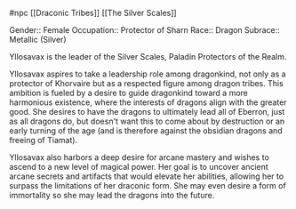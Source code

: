  #npc [[Draconic Tribes]] [[The Silver Scales]]

Gender:: Female
Occupation:: Protector of Sharn
Race:: Dragon
Subrace:: Metallic (Silver)

Yllosavax is the leader of the Silver Scales, Paladin Protectors of the Realm.

Yllosavax aspires to take a leadership role among dragonkind, not only as a protector of Khorvaire but as a respected figure among dragon tribes. This ambition is fueled by a desire to guide dragonkind toward a more harmonious existence, where the interests of dragons align with the greater good. She desires to have the dragons to ultimately lead all of Eberron, just as all dragons do, but doesn't want this to come about by destruction or an early turning of the age (and is therefore against the obsidian dragons and freeing of Tiamat).

Yllosavax also harbors a deep desire for arcane mastery and wishes to ascend to a new level of magical power. Her goal is to uncover ancient arcane secrets and artifacts that would elevate her abilities, allowing her to surpass the limitations of her draconic form. She may even desire a form of immortality so she may lead the dragons into the future.
